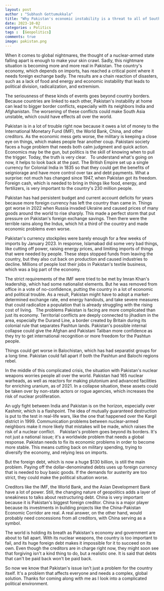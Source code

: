 ```yaml
---
layout: post
author : "Subhash Gottumukkala"
title: "Why Pakistan's economic instability is a threat to all of South Asia?"
date: 2023-10-02
categories : Politics
tags :  [Geopolitics]
comments: true
image: pakistan.png
---
```


When it comes to global nightmares, the thought of a nuclear-armed state falling apart is enough to make your skin crawl. Sadly, this nightmare situation is becoming more and more real in Pakistan. The country's economy, which depends on imports, has reached a critical point where it needs foreign exchange badly. The results are a chain reaction of disasters, such as a lack of food and energy and economic instability that leads to political division, radicalization, and extremism.

The seriousness of these kinds of events goes beyond country borders. Because countries are linked to each other, Pakistan's instability at home can lead to bigger border conflicts, especially with its neighbors India and Afghanistan. The worsening of these conflicts could make South Asia unstable, which could have effects all over the world. 

Pakistan is in a lot of trouble right now because it owes a lot of money to the International Monetary Fund (IMF), the World Bank, China, and other creditors. As the economic mess gets worse, the military is keeping a close eye on things, which makes people fear another coup. Pakistani society faces a huge problem that needs both calm judgment and quick action. Economics may be the gun, but politics is the skill of knowing when to pull the trigger. Today, the truth is very clear.
 
To understand what's going on now, it helps to look back at the past. The British Empire set up a single currency for Colonial India in 1835 so that they could get the benefits of seigniorage and have more control over tax and debt payments. What a surprise: not much has changed since 1947, when Pakistan got its freedom. Foreign cash, which is needed to bring in things like food, energy, and fertilizers, is very important to the country's 230 million people. 

Pakistan has had persistent budget and current account deficits for years because more foreign currency has left the country than came in. Things got worse in 2022 when Russia invaded Ukraine and caused prices of many goods around the world to rise sharply. This made a perfect storm that put pressure on Pakistan's foreign exchange savings. Then there were the terrible rains along the Indus, which hit a third of the country and made economic problems even worse. 

Pakistan's currency stockpiles were barely enough for a few weeks of imports by January 2023. In response, Islamabad did some very bad things, like cutting off power, raising energy prices, and limiting imports of things that were needed by people. These steps stopped funds from leaving the country, but they also cut back on production and caused industries to decline. Millions of people lost their jobs in Pakistan's textile business, which was a big part of the economy.

The strict requirements of the IMF were tried to be met by Imran Khan's leadership, which had some nationalist elements. But he was removed from office in a vote of no-confidence, putting the country in a lot of economic and political trouble. As a result, Pakistan might have to adopt a market-determined exchange rate, end energy handouts, and take severe measures that could radicalize a population that is already struggling with the rising cost of living.
 
The problems Pakistan is facing are more complicated than just its economy. Territorial conflicts are deeply connected to jihadism in the area, especially the Durand Line, a border created by Britain during its colonial rule that separates Pashtun lands. Pakistan's possible internal collapse could give the Afghan and Pakistani Taliban more confidence as they try to get international recognition or more freedom for the Pashtun people. 

Things could get worse in Balochistan, which has had separatist groups for a long time. Pakistan could fall apart if both the Pashtun and Balochi regions rebel. 

In the middle of this complicated crisis, the situation with Pakistan's nuclear weapons worries people all over the world. Pakistan had 165 nuclear warheads, as well as reactors for making plutonium and advanced facilities for enriching uranium, as of 2021. In a collapse situation, these assets could be taken over by non-state actors or rogue agencies, which increases the risk of nuclear proliferation. 

An ugly fight between India and Pakistan is on the horizon, especially over Kashmir, which is a flashpoint. The idea of mutually guaranteed destruction is put to the test in real-life wars, like the one that happened over the Kargil district in 1999. Communication problems between nuclear-armed neighbors make it more likely that mistakes will be made, which raises the risk of a nuclear conflict. 
 
Pakistan's problem goes beyond its borders. It's not just a national issue; it's a worldwide problem that needs a global response. Pakistan needs to fix its economic problems in order to become more stable. This means cutting back on military spending, trying to diversify the economy, and relying less on imports.

But the foreign debt, which is now a huge $130 billion, is still the main problem. Paying off the dollar-denominated debts uses up foreign currency that is needed to buy basic goods. If the demands for austerity are too strict, they could make the political situation worse.

Creditors like the IMF, the World Bank, and the Asian Development Bank have a lot of power. Still, the changing nature of geopolitics adds a layer of sneakiness to talks about restructuring debt. China is very important because it is Pakistan's biggest foreign creditor. China is a major player because its investments in building projects like the China-Pakistan Economic Corridor are real. A real answer, on the other hand, would probably need concessions from all creditors, with China serving as a symbol. 

The world is holding its breath as Pakistan's economy and government are about to fall apart. With its nuclear weapons, the country is too important to fail, and its huge foreign debt makes it impossible for it to succeed on its own. Even though the creditors are in charge right now, they might soon see that forgiving isn't a kind thing to do, but a realistic one. It is said that debts that can't be paid back won't be paid back. 

So now we know that Pakistan's issue isn't just a problem for the country itself. It's a problem that affects everyone and needs a complex, global solution. Thanks for coming along with me as I look into a complicated political environment.
